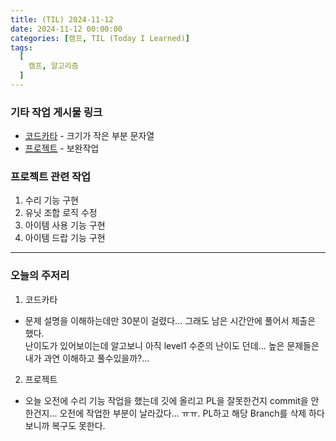 ```yaml
---
title: (TIL) 2024-11-12
date: 2024-11-12 00:00:00
categories: [캠프, TIL (Today I Learned)]
tags:
  [
    캠프, 알고리즘
  ]
---
```


### 기타 작업 게시물 링크
- [코드카타](https://daltube.github.io/posts/kata4/) - 크기가 작은 부분 문자열     
- [프로젝트](https://daltube.github.io/posts/Roguelike/) - 보완작업  

### 프로젝트 관련 작업
1. 수리 기능 구현
2. 유닛 조합 로직 수정
3. 아이템 사용 기능 구현
4. 아이템 드랍 기능 구현

---
### 오늘의 주저리
1. 코드카타
- 문제 설명을 이해하는데만 30분이 걸렸다... 그래도 남은 시간안에 풀어서 제출은 했다.  
난이도가 있어보이는데 알고보니 아직 level1 수준의 난이도 던데... 높은 문제들은 내가 과연 이해하고 풀수있을까?...

2. 프로젝트
- 오늘 오전에 수리 기능 작업을 했는데 깃에 올리고 PL을 잘못한건지 commit을 안한건지... 오전에 작업한 부분이 날라갔다... ㅠㅠ. PL하고 해당 Branch를 삭제 하다 보니까 복구도 못한다.


  


